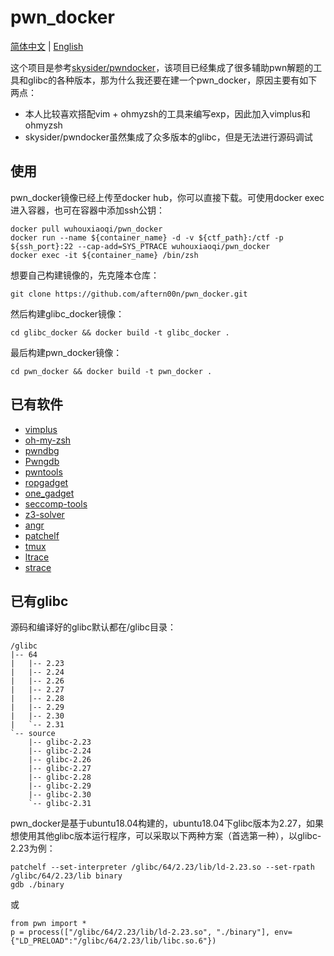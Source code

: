 # pwn_docker

[简体中文](README.md) | [English](README-en.md)

这个项目是参考[skysider/pwndocker](https://github.com/skysider/pwndocker)，该项目已经集成了很多辅助pwn解题的工具和glibc的各种版本，那为什么我还要在建一个pwn_docker，原因主要有如下两点：

- 本人比较喜欢搭配vim + ohmyzsh的工具来编写exp，因此加入vimplus和ohmyzsh
- skysider/pwndocker虽然集成了众多版本的glibc，但是无法进行源码调试



## 使用

pwn_docker镜像已经上传至docker hub，你可以直接下载。可使用docker exec进入容器，也可在容器中添加ssh公钥：

```
docker pull wuhouxiaoqi/pwn_docker
docker run --name ${container_name} -d -v ${ctf_path}:/ctf -p ${ssh_port}:22 --cap-add=SYS_PTRACE wuhouxiaoqi/pwn_docker
docker exec -it ${container_name} /bin/zsh
```

想要自己构建镜像的，先克隆本仓库：

```
git clone https://github.com/aftern00n/pwn_docker.git
```

然后构建glibc_docker镜像：

```
cd glibc_docker && docker build -t glibc_docker .
```

最后构建pwn_docker镜像：

```
cd pwn_docker && docker build -t pwn_docker .
```



## 已有软件

- [vimplus](https://github.com/chxuan/vimplus.git)
- [oh-my-zsh](https://github.com/ohmyzsh/ohmyzsh.git)
- [pwndbg](https://github.com/pwndbg/pwndbg.git)
- [Pwngdb](https://github.com/scwuaptx/Pwngdb.git)
- [pwntools](https://github.com/Gallopsled/pwntools.git)
-  [ropgadget](https://github.com/JonathanSalwan/ROPgadget.git)
- [one_gadget](https://github.com/david942j/one_gadget.git)
- [seccomp-tools](https://github.com/david942j/seccomp-tools.git)
- [z3-solver](https://github.com/Z3Prover/z3.git)
- [angr](https://github.com/angr/angr.git)
- [patchelf](https://github.com/NixOS/patchelf.git)
- [tmux](https://github.com/tmux/tmux.git)
- [ltrace](https://linux.die.net/man/1/ltrace)
- [strace](https://linux.die.net/man/1/strace)



## 已有glibc

源码和编译好的glibc默认都在/glibc目录：

```
/glibc
|-- 64
|   |-- 2.23
|   |-- 2.24
|   |-- 2.26
|   |-- 2.27
|   |-- 2.28
|   |-- 2.29
|   |-- 2.30
|   `-- 2.31
`-- source
    |-- glibc-2.23
    |-- glibc-2.24
    |-- glibc-2.26
    |-- glibc-2.27
    |-- glibc-2.28
    |-- glibc-2.29
    |-- glibc-2.30
    `-- glibc-2.31
```

pwn_docker是基于ubuntu18.04构建的，ubuntu18.04下glibc版本为2.27，如果想使用其他glibc版本运行程序，可以采取以下两种方案（首选第一种），以glibc-2.23为例：

```
patchelf --set-interpreter /glibc/64/2.23/lib/ld-2.23.so --set-rpath /glibc/64/2.23/lib binary
gdb ./binary
```

或

```
from pwn import *
p = process(["/glibc/64/2.23/lib/ld-2.23.so", "./binary"], env={"LD_PRELOAD":"/glibc/64/2.23/lib/libc.so.6"})
```

